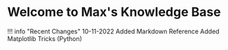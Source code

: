 # Welcome to Max's Knowledge Base

!!! info "Recent Changes"
    10-11-2022      Added Markdown Reference
                    Added Matplotlib Tricks (Python)

